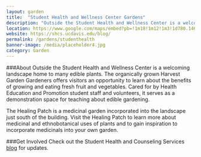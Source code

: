 ```yaml
---
layout: garden
title:  "Student Health and Wellness Center Gardens"
description: "Outside the Student Health and Wellness Center is a welcoming landscape home to many edible plants."
location: https://www.google.com/maps/embed?pb=!1m18!1m12!1m3!1d780.1466022560822!2d-121.75229017076639!3d38.543301047655035!2m3!1f0!2f0!3f0!3m2!1i1024!2i768!4f13.1!3m3!1m2!1s0x0%3A0x0!2zMzjCsDMyJzM1LjkiTiAxMjHCsDQ1JzA2LjMiVw!5e0!3m2!1sen!2sus!4v1459274675585
website: https://shcs.ucdavis.edu/blog/
permalink: /gardens/studenthealth
banner-image: /media/placeholder4.jpg
category: Garden
---
```



###About
Outside the Student Health and Wellness Center is a welcoming landscape home to many edible plants. The organically grown Harvest Garden Gardeners offers visitors an opportunity to learn about the benefits of growing and eating fresh fruit and vegetables. Cared for by Health Education and Promotion student staff and volunteers, it serves as a demonstration space for teaching about edible gardening.

The Healing Patch is a medicinal garden incorporated into the landscape just south of the building. Visit the Healing Patch to learn more about medicinal and ethnobotanical uses of plants and to gain inspiration to incorporate medicinals into your own garden.

###Get Involved
Check out the Student Health and Counseling Services [blog](https://shcs.ucdavis.edu/blog/) for updates.

